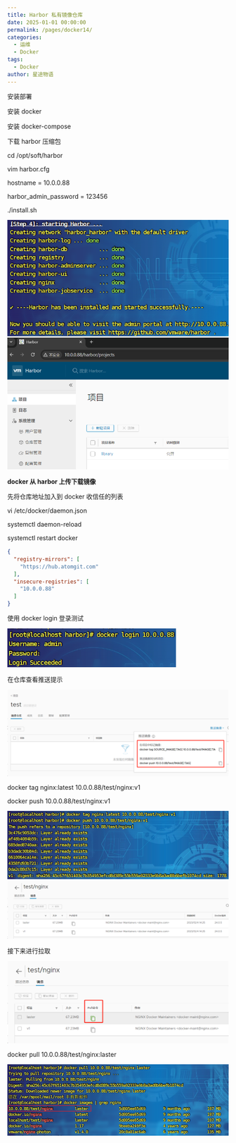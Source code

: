 ```yaml
---
title: Harbor 私有镜像仓库
date: 2025-01-01 00:00:00
permalink: /pages/docker14/
categories:
  - 运维
  - Docker
tags:
  - Docker
author: 星途物语
---
```

安装部署

安装 docker

安装 docker-compose

下载 harbor 压缩包

cd /opt/soft/harbor

vim harbor.cfg

hostname = 10.0.0.88

harbor_admin_password = 123456

./install.sh

 <img src="/img/image-20240919122014786.png" alt="image-20240919122014786" style="zoom:80%;" />

 <img src="/img/image-20240919122037499.png" alt="image-20240919122037499" style="zoom:80%;" />

**docker 从 harbor 上传下载镜像**

先将仓库地址加入到 docker 收信任的列表

vi /etc/docker/daemon.json

systemctl daemon-reload

systemctl restart docker

```json
{
  "registry-mirrors": [
    "https://hub.atomgit.com"
  ],
  "insecure-registries": [
    "10.0.0.88"
  ]
}
```

使用 docker login 登录测试

 <img src="/img/image-20240919140135841.png" alt="image-20240919140135841" style="zoom:80%;" />

在仓库查看推送提示

<img src="/img/image-20240919130004708.png" alt="image-20240919130004708" style="zoom:80%;" />

docker tag nginx:latest 10.0.0.88/test/nginx:v1

docker push 10.0.0.88/test/nginx:v1

 <img src="/img/image-20240919140356973.png" alt="image-20240919140356973" style="zoom:80%;" />

<img src="/img/image-20240919140520864.png" alt="image-20240919140520864" style="zoom:80%;" />

接下来进行拉取

 <img src="/img/image-20240919141459027.png" alt="image-20240919141459027" style="zoom:80%;" />

 docker pull 10.0.0.88/test/nginx:laster

 <img src="/img/image-20240919141546826.png" alt="image-20240919141546826" style="zoom:80%;" />